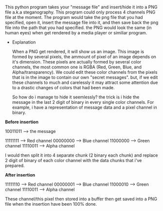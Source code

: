    This python program takes your "message file" and insert/hide it into a PNG file a.k.a steganography.
This program could only process 4 channels PNG file at the moment. The program would take the png file 
that you had specified, open it, insert the message file into it, and then save back the png file into
the path that you had specified. the PNG would look the same (in human eyes) when get rendered by a 
media player or similiar program.

- Explanation

   When a PNG get rendered, it will show us an image. This image is formed by several pixels, the ammount
of pixel of an image depends on it's dimension. These pixels are actually formed by several color channels,
the most common one is RGBA (Red, Green, Blue, and Alpha/transparency). We could edit these color channels
from the pixels that is in the image to contain our own "secret messages". but, if we edit these channels to much
and carelessly it may attract some attention due to a drastic changes of colors that had been made. 

   So how do i manage to hide it seemlessly? the trick is i hide the message in the last 2 digit of binary
in every single color channels. For example, i have a representation of message data and a pixel channel in binary.

**Before insertion**

10011011 --> the message

11111111 --> Red channel
00000000 --> Blue channel
11000000 --> Green channel
11110011 --> Alpha channel

I would then split it into 4 separate chunk (2 binary each chunk) and replace 2 digit of binary of each
color channel with the data chunks that i've prepared.

**After insertion**

11111110 --> Red channel
00000001 --> Blue channel
11000010 --> Green channel
11110011 --> Alpha channel

These channel/this pixel then stored into a buffer then get saved into a PNG file when the insertion have been
100% done.
